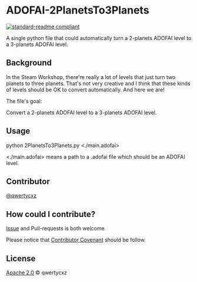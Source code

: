 # ADOFAI-2PlanetsTo3Planets

[![standard-readme compliant](https://img.shields.io/badge/readme%20style-standard-brightgreen.svg?style=flat-square)](https://github.com/RichardLitt/standard-readme)

A single python file that could automatically turn a 2-planets ADOFAI level to a 3-planets ADOFAI level.

## Background

In the Steam Workshop, there're really a lot of levels that just turn two planets to three planets. That's not very creative and I think that these kinds of levels should be OK to convert automatically. And here we are!

The file's goal:

  Convert a 2-planets ADOFAI level to a 3-planets ADOFAI level.

## Usage

python 2PlanetsTo3Planets.py <./main.adofai>

<./main.adofai> means a path to a .adofai file which should be an ADOFAI level.

## Contributor

[@qwertycxz](https://github.com/qwertycxz)

## How could I contribute?

[Issue](https://github.com/qwertycxz/ADOFAI-2PlanetsTo3Planets/issues/new) and Pull-requests is both welcome

Please notice that [Contributor Covenant](http://contributor-covenant.org/version/1/3/0/) should be follow.

## License

[Apache 2.0](LICENSE) © qwertycxz

